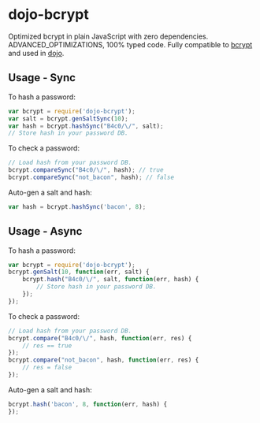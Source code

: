dojo-bcrypt
===========
Optimized bcrypt in plain JavaScript with zero dependencies. ADVANCED_OPTIMIZATIONS, 100% typed code. Fully compatible
to [bcrypt](https://npmjs.org/package/bcrypt) and used in [dojo](https://github.com/dcodeIO/dojo).

Usage - Sync
------------
To hash a password: 

```javascript
var bcrypt = require('dojo-bcrypt');
var salt = bcrypt.genSaltSync(10);
var hash = bcrypt.hashSync("B4c0/\/", salt);
// Store hash in your password DB.
```

To check a password: 

```javascript
// Load hash from your password DB.
bcrypt.compareSync("B4c0/\/", hash); // true
bcrypt.compareSync("not_bacon", hash); // false
```

Auto-gen a salt and hash:

```javascript
var hash = bcrypt.hashSync('bacon', 8);
```

Usage - Async
-------------
To hash a password: 

```javascript
var bcrypt = require('dojo-bcrypt');
bcrypt.genSalt(10, function(err, salt) {
    bcrypt.hash("B4c0/\/", salt, function(err, hash) {
        // Store hash in your password DB.
    });
});
```

To check a password: 

```javascript
// Load hash from your password DB.
bcrypt.compare("B4c0/\/", hash, function(err, res) {
    // res == true
});
bcrypt.compare("not_bacon", hash, function(err, res) {
    // res = false
});
```

Auto-gen a salt and hash:

```javascript
bcrypt.hash('bacon', 8, function(err, hash) {
});
```

